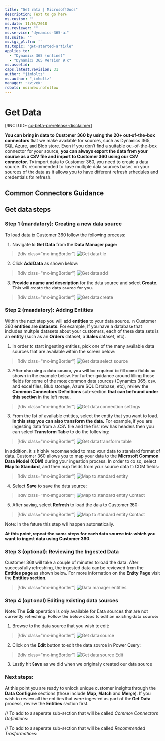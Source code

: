 ```yaml
---
title: "Get data | MicrosoftDocs"
description: Text to go here
ms.custom: ""
ms.date: 11/05/2018
ms.reviewer: ""
ms.service: "dynamics-365-ai"
ms.suite: ""
ms.tgt_pltfrm: ""
ms.topic: "get-started-article"
applies_to: 
  - "Dynamics 365 (online)"
  - "Dynamics 365 Version 9.x"
ms.assetid: 
caps.latest.revision: 31
author: "jimholtz"
ms.author: "jimholtz"
manager: "kvivek"
robots: noindex,nofollow
---
```

# Get Data

[!INCLUDE [cc-beta-prerelease-disclaimer](../includes/cc-beta-prerelease-disclaimer.md)]

**You can bring in data to Customer 360 by using the 20+ out-of-the-box connectors** that we make available for sources, such as Dynamics 365, SQL Azure, and Blob store. Even if you don’t find a suitable out-of-the-box connector for your source, **you can always export the data from your source as a CSV file and import to Customer 360 using our CSV connector.** To import data to Customer 360, you need to create a data source. It’s recommended to have multiple data sources based on your sources of the data as it allows you to have different refresh schedules and credentials for refresh.

## Common Connectors Guidance


## Get data steps

### Step 1 (mandatory): Creating a new data source
To load data to Customer 360 follow the following process:

1. Navigate to **Get Data** from the **Data Manager page:**

  > [!div class="mx-imgBorder"] 
  > ![](media/data-manager-get-data-tile.png "Get data tile")

2. Click **Add Data** as shown below:

  > [!div class="mx-imgBorder"] 
  > ![](media/data-manager-get-data-add.png "Get data add")

3. **Provide a name and description** for the data source and select **Create**. This will create the data source for you. 

  > [!div class="mx-imgBorder"] 
  > ![](media/data-manager-get-data-create.png "Get data create")

### Step 2 (mandatory): Adding Entities
Within the next step you will add **entities** to your data source. In Customer 360 **entities are datasets**. For example, If you have a database that includes multiple datasets about your customers, each of these data sets is an **entity** (such as an **Orders** dataset, a **Sales** dataset, etc). 

1. In order to start ingesting entities, pick one of the many available data sources that are available within the screen below:

  > [!div class="mx-imgBorder"] 
  > ![](media/data-manager-get-select-source.png "Get data select source")
  
2. After choosing a data source, you will be required to fill some fields as shown in the example below. For further guidance around filling those fields for some of the most common data sources (Dynamics 365, csv. and excel files, Blub storage, Azure SQL Database, etc), review the **Common Connectors Definitions** sub-section **that can be found under this section** in the left menu. 

  > [!div class="mx-imgBorder"] 
  > ![](media/data-manager-get-data-connection-settings.png "Get data connection settings")

3. From the list of available entities, select the entity that you want to load. **In this step you can also transform the data.** For example, if you are ingesting data from a .CSV file and the first row has headers then you can select **Transform Table** to do the following:

  > [!div class="mx-imgBorder"] 
  > ![](media/data-manager-get-data-transform-table.png "Get data transform table")

In addition, it is highly recommended to map your data to standard format of data. Customer 360 allows you to map your data to the **Microsoft Common Data Model (CDM)** during your ingestion process. In order to do so, select **Map to Standard**, and then map fields from your source data to CDM fields:

  > [!div class="mx-imgBorder"] 
  > ![](media/data-manager-get-data-map-entity.png "Map to standard entity")

4. Select **Save** to save the data source:

  > [!div class="mx-imgBorder"] 
  > ![](media/data-manager-get-data-map-contact.png "Map to standard entity Contact")

5. After saving, select **Refresh** to load the data to Customer 360:

  > [!div class="mx-imgBorder"] 
  > ![](media/data-manager-get-data-map-contact.png "Map to standard entity Contact")

Note: In the future this step will happen automatically.

**At this point, repeat the same steps for each data source into which you want to ingest data using Customer 360.**

### Step 3 (optional): Reviewing the Ingested Data
Customer 360 will take a couple of minutes to load the data. After successfully refreshing, the ingested data can be reviewed from the **Entities page** as shown below. For more information on the **Entity Page** visit the **Entities section**.

> [!div class="mx-imgBorder"] 
> ![](media/data-manager-entities-data.png "Data manager entities")

### Step 4 (optional) Editing existing data sources
Note: The **Edit** operation is only available for Data sources that are not currently refreshing. 
Follow the below steps to edit an existing data source: 

1. Browse to the data source that you wish to edit:

  > [!div class="mx-imgBorder"] 
  > ![](media/data-manager-get-data-source.png "Get data source")

2. Click on the **Edit** button to edit the data source in Power Query: 

  > [!div class="mx-imgBorder"] 
  > ![](media/data-manager-get-data-source-edit.png "Get data source Edit")

3. Lastly hit **Save** as we did when we originally created our data source

### Next steps: 
At this point you are ready to unlock unique customer insights through the **Data Configure** sections (those include **Map**, **Match** and **Merge**). If you wish to review all the entities that were ingested as part of the **Get Data** process, review the **Entities** section first. 

// To add to a seperate sub-section that will be called *Common Connectors Definitions*:

// To add to a seperate sub-section that will be called *Recommended Trasformations*:
